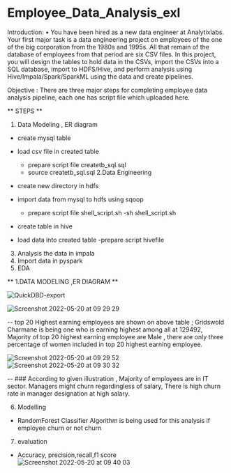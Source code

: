 # Employee_Data_Analysis_exl

Introduction:
• You have been hired as a new data engineer at Analytixlabs. Your first major task is a data engineering project on employees of the one of the big corporation from the 1980s and 1995s. All that remain of the database of employees from that period are six CSV files. In this project, you will design the tables to hold data in the CSVs, import the CSVs into a SQL database, import to HDFS/Hive, and perform analysis using Hive/Impala/Spark/SparkML using the data and create pipelines.

Objective :
There are three major steps for completing employee data analysis pipeline, each one has script file which uploaded here.

** STEPS **
1. Data Modeling , ER diagram 
  - create mysql table 
  - load csv file in created table 
    - prepare script file createtb_sql.sql
    - source createtb_sql.sql
2.Data Engineering 
  - create new directory in hdfs 
  - import data from mysql to hdfs using sqoop 
     - prepare script file shell_script.sh
     -sh shell_script.sh
 
  - create table in hive 
  - load data into created table 
     -prepare script hivefile 
    
3. Analysis the data in  impala 
4. Import data in pyspark 
5. EDA 


** 1.DATA MODELING ,ER DIAGRAM **
  
 ![QuickDBD-export](https://user-images.githubusercontent.com/42148352/169115852-4ca08c6a-39c6-4463-8647-bba349c21958.png)
 
 
 

![Screenshot 2022-05-20 at 09 29 29](https://user-images.githubusercontent.com/42148352/169447939-c5b09d93-b7d0-4108-9bca-85dc313340f3.png)


  -- top 20  Highest earning employees are shown on above table ; Gridswold Charmane is being one who is earning highest among all at 129492, Majority of top  20 highest  earning employee are Male , there are only three percentage of women included in top 20 highest earning employee.
  
![Screenshot 2022-05-20 at 09 29 52](https://user-images.githubusercontent.com/42148352/169448022-40f85ee6-c657-41dc-819b-ccb98f47ba04.png)![Screenshot 2022-05-20 at 09 30 32](https://user-images.githubusercontent.com/42148352/169448033-a1ecace6-272a-4301-a42c-bbfff6c42910.png)


-- ### According to given illustration , Majority of employees are in IT sector. Managers might churn regardingless of salary, There is high churn rate in manager designation at high salary.

6. Modelling 
- RandomForest  Classifier Algorithm is being used for this analysis if employee churn or not churn 
7. evaluation
- Accuracy, precision,recall,f1 score
![Screenshot 2022-05-20 at 09 40 03](https://user-images.githubusercontent.com/42148352/169448814-f7181c78-b766-45b5-8504-15593e8e68de.png)

 
